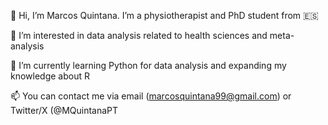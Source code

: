 👋 Hi, I’m Marcos Quintana. I’m a physiotherapist and PhD student from 🇪🇸

👀 I’m interested in data analysis related to health sciences and meta-analysis

🌱 I’m currently learning Python for data analysis and expanding my knowledge about R

📫 You can contact me via email (marcosquintana99@gmail.com) or Twitter/X (@MQuintanaPT
<!---
MarcosQuintanaPT/MarcosQuintanaPT is a ✨ special ✨ repository because its `README.md` (this file) appears on your GitHub profile.
You can click the Preview link to take a look at your changes.
---
